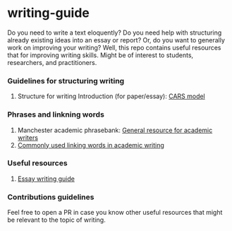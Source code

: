 # writing-guide
Do you need to write a text eloquently? Do you need help with structuring already existing ideas into an essay or report? Or, do you want to generally work on improving your writing? Well, this repo contains useful resources that for improving writing skills. Might be of interest to students, researchers, and practitioners.

### Guidelines for structuring writing
1. Structure for writing Introduction (for paper/essay): [CARS model](https://libguides.usc.edu/writingguide/CARS)

### Phrases and linkning words
1. Manchester academic phrasebank: [General resource for academic writers](https://www.phrasebank.manchester.ac.uk/writing-definitions/)
2. [Commonly used linking words in academic writing](https://web2.uvcs.uvic.ca/courses/elc/sample/ite/gs/gs_38.html)

### Useful resources
1. [Essay writing guide](https://docs.google.com/viewer?url=http://jordanbpeterson.com/wp-content/uploads/2018/02/Essay_Writing_Guide.docx)

### Contributions guidelines
Feel free to open a PR in case you know other useful resources that might be relevant to the topic of writing.

